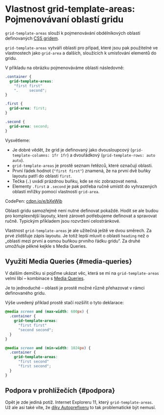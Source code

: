 # Vlastnost grid-template-areas: Pojmenovávaní oblastí gridu

`grid-template-areas` slouží k pojmenovávání obdélníkových oblastí definovaných [CSS gridem](css-grid.md).

<!-- TODO obrázek -->

`grid-template-areas` vytváří oblasti pro případ, které jsou pak použitelné ve vlastnostech jako `grid-area` a dalších, sloužících k umísťování elementů do gridu.

V příkladu na obrázku pojmenováváme oblasti následovně:

```css
.container {
  grid-template-areas:
    "first first"
    ".     second";
}

.first {
  grid-area: first;
}

.second {
  grid-area: second;
}
```

Vysvětleme:

- Je dobré vědět, že grid je definovaný jako dvousloupcový (`grid-template-columns: 1fr 1fr`) a dvouřádkový (`grid-template-rows: auto auto`).
- `grid-template-areas` je prostě seznam řetězců, které označují oblasti.
- První řádek hodnot (`"first first"`) znamená, že na první dvě buňky layoutu patří do oblasti `first`.
- Tečka (`.`) uvádí prázdnou buňku, kde se nic zobrazovat nemá.
- Elementy `.first` a `.second` je pak potřeba ručně umístit do vyhrazených oblastí mřížky pomocí vlastnosti `grid-area`.

CodePen: [cdpn.io/e/bXeWjb](https://codepen.io/machal/pen/bXeWjb?editors=1100)

Oblasti gridu samozřejmě není nutné definovat pokaždé. Hodit se ale budou pro komplexnější layouty, které zároveň potřebujeme definovat a spravovat ručně. Typickým příkladem jsou rozvržení celostránkové.

Vlastnost `grid-template-areas` je ale užitečná ještě ve dvou směrech. Za prvé zlidšťuje zápis layoutu. Je totiž lepší mluvit o oblasti `heading` než o „oblasti mezi první a osmou buňkou prvního řádku gridu“. Za druhé umožňuje pěkné kejkle s Media Queries.

## Využití Media Queries {#media-queries}

V dalším demíčku si pojďme ukázat věc, která se mi na `grid-template-areas` velmi líbí – kombinace s [Media Queries](css3-media-queries.md).

Je to jednoduché – oblasti je prostě možné různě přehazovat v rámci definovaného gridu.

<!-- TODO obrázek -->

Výše uvedený příklad prostě stačí rozšířit o tyto deklarace:

```css
@media screen and (max-width: 600px) {
  .container {
    grid-template-areas:
      "first first"
      "second second";
  }
}

@media screen and (min-width: 1024px) {
  .container {
    grid-template-areas:
      "first second"
      "first second";
  }
}
```

## Podpora v prohlížečích {#podpora}

Opět je zde jediná potíž. Internet Exploreru 11, který `grid-template-areas`. Už ale asi také víte, že [díky Autoprefixeru](css-grid-msie.md) to tak problematické být nemusí.

<!-- TODO příklad https://codepen.io/machal/pen/VQvbVR -->
